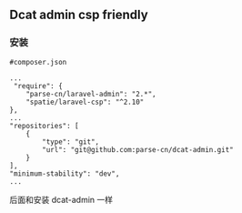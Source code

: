 ## Dcat admin csp friendly

### 安装

```
#composer.json

...
 "require": {
    "parse-cn/laravel-admin": "2.*",
    "spatie/laravel-csp": "^2.10"
},
...
"repositories": [
    {
        "type": "git",
        "url": "git@github.com:parse-cn/dcat-admin.git"
    }
],
"minimum-stability": "dev",
...
```

后面和安装 dcat-admin 一样
